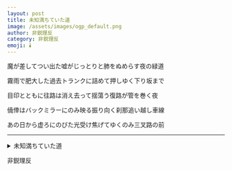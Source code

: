 ```yaml
---
layout: post
title: 未知満ちていた道
image: /assets/images/ogp_default.png
author: 非鋭理反
category: 非鋭理反
emoji: 🕯️
---
```


<div class="tanka-area"><div class="tanka">
<p>魔が差してつい出た嘘がじっとりと肺をぬめらす夜の緑道</p>
<p>霧雨で肥大した過去トランクに詰めて押しゆく下り坂まで</p>
<p>目印とともに往路は消え去って揺蕩う復路が管を巻く夜</p>
<p>僥倖はバックミラーにのみ映る振り向く刹那追い越し車線</p>
<p>あの日から虚ろにのびた光受け焦げてゆくのみ三叉路の前</p></div></div>

---

<details><summary>未知満ちていた道</summary>
魔が差してつい出た嘘がじっとりと肺をぬめらす夜の緑道<br/>
霧雨で肥大した過去トランクに詰めて押しゆく下り坂まで<br/>
目印とともに往路は消え去って揺蕩う復路が管を巻く夜<br/>
僥倖はバックミラーにのみ映る振り向く刹那追い越し車線<br/>
あの日から虚ろにのびた光受け焦げてゆくのみ三叉路の前<br/>
</details>

非鋭理反
